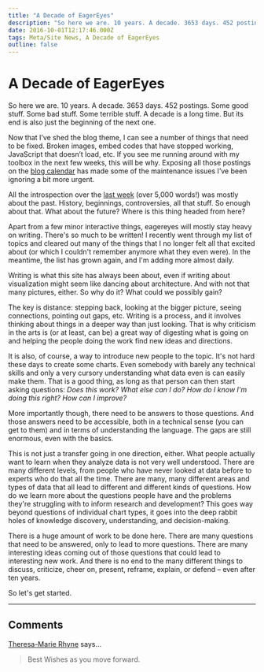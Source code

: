 ```yaml
---
title: "A Decade of EagerEyes"
description: "So here we are. 10 years. A decade. 3653 days. 452 postings. Some good stuff. Some bad stuff. Some terrible stuff. A decade is a long time. But its end is also just the beginning of the next one."
date: 2016-10-01T12:17:46.000Z
tags: Meta/Site News, A Decade of EagerEyes
outline: false
---
```


# A Decade of EagerEyes

So here we are. 10 years. A decade. 3653 days. 452 postings. Some good stuff. Some bad stuff. Some terrible stuff. A decade is a long time. But its end is also just the beginning of the next one.<!--more-->

Now that I’ve shed the blog theme, I can see a number of things that need to be fixed. Broken images, embed codes that have stopped working, JavaScript that doesn’t load, etc. If you see me running around with my toolbox in the next few weeks, this will be why. Exposing all those postings on the <a href="https://eagereyes.org/blog-calendar">blog calendar</a> has made some of the maintenance issues I’ve been ignoring a bit more urgent.

All the introspection over the <a href="https://eagereyes.org/tag/eagereyes-decade">last week</a> (over 5,000 words!) was mostly about the past. History, beginnings, controversies, all that stuff. So enough about that. What about the future? Where is this thing headed from here?

Apart from a few minor interactive things, eagereyes will mostly stay heavy on writing. There's so much to be written! I recently went through my list of topics and cleared out many of the things that I no longer felt all that excited about (or which I couldn't remember anymore what they even were). In the meantime, the list has grown again, and I'm adding more almost daily.

Writing is what this site has always been about, even if writing about visualization might seem like dancing about architecture. And with not that many pictures, either. So why do it? What could we possibly gain?

The key is distance: stepping back, looking at the bigger picture, seeing connections, pointing out gaps, etc. Writing is a process, and it involves thinking about things in a deeper way than just looking. That is why criticism in the arts is (or at least, can be) a great way of digesting what is going on and helping the people doing the work find new ideas and directions.

It is also, of course, a way to introduce new people to the topic. It's not hard these days to create some charts. Even somebody with barely any technical skills and only a very cursory understanding what data even is can easily make them. That is a good thing, as long as that person can then start asking questions: <em>Does this work? What else can I do? How do I know I'm doing this right? How can I improve?</em>

More importantly though, there need to be answers to those questions. And those answers need to be accessible, both in a technical sense (you can get to them) and in terms of understanding the language. The gaps are still enormous, even with the basics.

This is not just a transfer going in one direction, either. What people actually want to learn when they analyze data is not very well understood. There are many different levels, from people who have never looked at data before to experts who do that all the time. There are many, many different areas and types of data that all lead to different and different kinds of questions. How do we learn more about the questions people have and the problems they're struggling with to inform research and development? This goes way beyond questions of individual chart types, it goes into the deep rabbit holes of knowledge discovery, understanding, and decision-making.

There is a huge amount of work to be done here. There are many questions that need to be answered, only to lead to more questions. There are many interesting ideas coming out of those questions that could lead to interesting new work. And there is no end to the many different things to discuss, criticize, cheer on, present, reframe, explain, or defend – even after ten years.

So let's get started.


---
## Comments

<a href="http://theresamariehyne.com" rel="nofollow noopener" target="_blank">Theresa-Marie Rhyne</a> says…
>	Best Wishes as you move forward.


